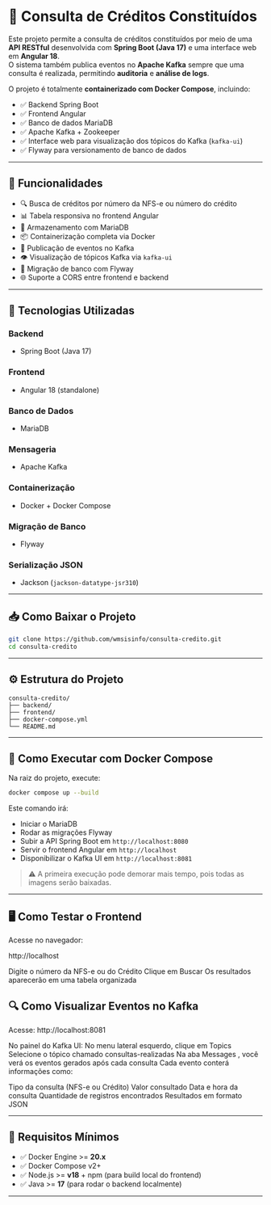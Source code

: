 # 🏦 Consulta de Créditos Constituídos

Este projeto permite a consulta de créditos constituídos por meio de uma **API RESTful** desenvolvida com **Spring Boot (Java 17)** e uma interface web em **Angular 18**.  
O sistema também publica eventos no **Apache Kafka** sempre que uma consulta é realizada, permitindo **auditoria** e **análise de logs**.

O projeto é totalmente **containerizado com Docker Compose**, incluindo:

- ✅ Backend Spring Boot  
- ✅ Frontend Angular  
- ✅ Banco de dados MariaDB  
- ✅ Apache Kafka + Zookeeper  
- ✅ Interface web para visualização dos tópicos do Kafka (`kafka-ui`)  
- ✅ Flyway para versionamento de banco de dados  

---

## 🧩 Funcionalidades

- 🔍 Busca de créditos por número da NFS-e ou número do crédito  
- 📊 Tabela responsiva no frontend Angular  
- 💾 Armazenamento com MariaDB  
- 📦 Containerização completa via Docker  
- 📢 Publicação de eventos no Kafka  
- 👁️ Visualização de tópicos Kafka via `kafka-ui`  
- 🔄 Migração de banco com Flyway  
- 🌐 Suporte a CORS entre frontend e backend  

---

## 🚀 Tecnologias Utilizadas

### Backend
- Spring Boot (Java 17)

### Frontend
- Angular 18 (standalone)

### Banco de Dados
- MariaDB

### Mensageria
- Apache Kafka

### Containerização
- Docker + Docker Compose

### Migração de Banco
- Flyway

### Serialização JSON
- Jackson (`jackson-datatype-jsr310`)

---

## 📥 Como Baixar o Projeto

```bash
git clone https://github.com/wmsisinfo/consulta-credito.git
cd consulta-credito
```

---

## ⚙️ Estrutura do Projeto

```
consulta-credito/
├── backend/
├── frontend/
├── docker-compose.yml
└── README.md
```

---
## 🐳 Como Executar com Docker Compose

Na raiz do projeto, execute:

```bash
docker compose up --build
```

Este comando irá:

- Iniciar o MariaDB  
- Rodar as migrações Flyway  
- Subir a API Spring Boot em `http://localhost:8080`  
- Servir o frontend Angular em `http://localhost`  
- Disponibilizar o Kafka UI em `http://localhost:8081`  

> ⚠️ A primeira execução pode demorar mais tempo, pois todas as imagens serão baixadas.

---

##  🖥️ Como Testar o Frontend
Acesse no navegador:

http://localhost

Digite o número da NFS-e ou do Crédito
Clique em Buscar
Os resultados aparecerão em uma tabela organizada

## 🔍 Como Visualizar Eventos no Kafka

Acesse:
http://localhost:8081

No painel do Kafka UI:
No menu lateral esquerdo, clique em Topics
Selecione o tópico chamado consultas-realizadas
Na aba Messages , você verá os eventos gerados após cada consulta
Cada evento conterá informações como:

Tipo da consulta (NFS-e ou Crédito)
Valor consultado
Data e hora da consulta
Quantidade de registros encontrados
Resultados em formato JSON

---

## 🧪 Requisitos Mínimos

- ✅ Docker Engine >= **20.x**  
- ✅ Docker Compose v2+  
- ✅ Node.js >= **v18** + npm (para build local do frontend)  
- ✅ Java >= **17** (para rodar o backend localmente)

---
